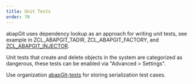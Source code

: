 ```yaml
---
title: Unit Tests
order: 70
---
```


abapGit uses dependency lookup as an approach for writing unit tests, see example in ZCL_ABAPGIT_TADIR, ZCL_ABAPGIT_FACTORY, and [ZCL_ABAPGIT_INJECTOR](https://github.com/abapGit/abapGit/blob/master/src/zcl_abapgit_injector.clas.testclasses.abap).

Unit tests that create and delete objects in the system are categorized as dangerous, these tests can be enabled via "Advanced > Settings".

Use organization [abapGit-tests](https://github.com/abapGit-tests) for storing serialization test cases.
